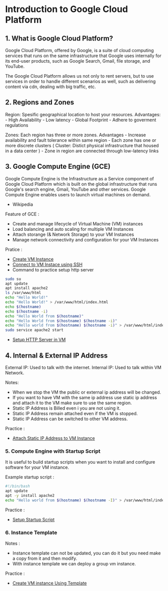 # Introduction to Google Cloud Platform

## 1. What is Google Cloud Platform?
Google Cloud Platform, offered by Google, is a suite of cloud computing services that runs on the same infrastructure that Google uses internally for its end-user products, such as Google Search, Gmail, file storage, and YouTube.

The Google Cloud Platform allows us not only to rent servers, but to use services in order to handle different scenarios as well, such as delivering content via cdn, dealing with big traffic, etc.

## 2. Regions and Zones
Region: Spesific geographical location to host your resources.
Advantages: 
    - High Availability
    - Low latency
    - Global Footprint
    - Adhere to goverment regulations

Zones: Each region has three or more zones.
Advantages
    - Increase availability and fault tolerance within same region
    - Each zone has one or more discrete clusters ( Cluster: Distict physical infrastructure that housed in a data center )
    - Zone in region are connected through low-latency links

## 3. Google Compute Engine (GCE)
Google Compute Engine is the Infrastructure as a Service component of Google Cloud Platform which is built on the global infrastructure that runs Google's search engine, Gmail, YouTube and other services. Google Compute Engine enables users to launch virtual machines on demand. 
- Wikipedia

Feature of GCE :
- Create and manage lifecycle of Virtual Machine (VM) instances
- Load balancing and auto scaling for multiple VM Instances
- Attach storange (& Network Storage) to your VM Instances
- Manage network connectivity and configuration for your VM Instances

Pratice : 
- [Create VM Instance](https://www.loom.com/share/0aaab2855b084874aaf14096dc2df6a4)
- [Connect to VM Instace using SSH](https://www.loom.com/share/cd7d645c75bd4b42a036b0c46fc6a789)
- Command to practice setup http server
```bash
sudo su
apt update 
apt install apache2
ls /var/www/html
echo "Hello World!"
echo "Hello World!" > /var/www/html/index.html
echo $(hostname)
echo $(hostname -i)
echo "Hello World from $(hostname)"
echo "Hello World from $(hostname) $(hostname -i)"
echo "Hello world from $(hostname) $(hostname -i)" > /var/www/html/index.html
sudo service apache2 start
```
- [Setup HTTP Server in VM](https://www.loom.com/share/f0de9bc046a24140a69943abcbdc394e)

## 4. Internal & External IP Address
External IP: Used to talk with the internet.
Internal IP: Used to talk within VM Network.

Notes:
- When we stop the VM the public or external ip address will be changed.
- If you want to have VM with the same ip address use static ip address and attach it to the VM make sure to use the same region.
- Static IP Address is Billed even i you are not using it.
- Static IP Address remain attached even if the VM is stopped.
- Static IP Address can be switched to other VM address.

Practice :
- [Attach Static IP Address to VM Instance](https://www.loom.com/share/7835f5e1008d4bf3aea58787b9a02a28)

### 5. Compute Engine with Startup Script
It is useful to build startup scripts when you want to install and configure software for your VM instance.

Example startup script :
```bash
#!/bin/bash
apt update 
apt -y install apache2
echo "Hello world from $(hostname) $(hostname -I)" > /var/www/html/index.html
```

Practice :
- [Setup Startup Script](https://www.loom.com/share/e4073e5b989b41139e13b63053016ade)

### 6. Instance Template

Notes :
- Instance template can not be updated, you can do it but you need make a copy from it and then modify.
- With instance template we can deploy a group vm instance.

Practice :
- [Create VM instance Using Template](https://www.loom.com/share/75e6727e48b4419bb58aeed95e789a8b)